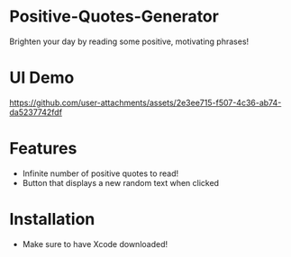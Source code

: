 # Positive-Quotes-Generator
Brighten your day by reading some positive, motivating phrases!

# UI Demo
https://github.com/user-attachments/assets/2e3ee715-f507-4c36-ab74-da5237742fdf

# Features
* Infinite number of positive quotes to read!
* Button that displays a new random text when clicked

# Installation
* Make sure to have Xcode downloaded!

